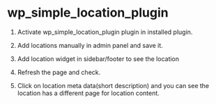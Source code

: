 # wp_simple_location_plugin


1. Activate wp_simple_location_plugin plugin in installed plugin.

2. Add locations manually in admin panel and save it.

3. Add location widget in sidebar/footer to see the location 

4. Refresh the page and check.

5. Click on location meta data(short description) and you can see the location has a different page for location content.
